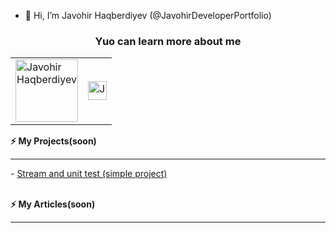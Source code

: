 - 👋 Hi, I’m Javohir Haqberdiyev (@JavohirDeveloperPortfolio)<br>
<h3 align="center">Yuo can learn more about me</h3>
<table align="center">
  <tr>
    <td><a href="https://www.linkedin.com/in/javohir-haqberdiyev-96a39b200/"><img src="https://logowik.com/content/uploads/images/linkedin-new4645.jpg" alt="Javohir Haqberdiyev" height="100"></a>
</td>
    <td><a href="https://leetcode.com/Haqberdiyev_Javohir/"><img src="https://upload.wikimedia.org/wikipedia/commons/thumb/0/0a/LeetCode_Logo_black_with_text.svg/687px-LeetCode_Logo_black_with_text.svg.png?20200122084501" alt="Javohir Haqberdiyev" height="30"></a>
</td>
  </tr>
</table>

<b>⚡ My Projects(soon)</b>
<hr>
- <a href="https://github.com/JavohirDeveloperPortfolio/Streams-with-unit-testing-example">Stream and unit test (simple project)</a><br><br>

<b>⚡ My Articles(soon)</b>
<hr>


<!---
JavohirDeveloperPortfolio/JavohirDeveloperPortfolio is a ✨ special ✨ repository because its `README.md` (this file) appears on your GitHub profile.
You can click the Preview link to take a look at your changes.
--->
